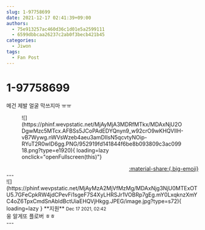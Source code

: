 ```yaml
---
slug: 1-97758699
date: 2021-12-17 02:41:39+09:00
authors:
  - 75e913257ac460d36c1d01e5a2599111
  - 6599dbbcaa26237c2ab0f3becb421b45
categories:
  - Jiwon
tags:
  - Fan Post
---
```


# 1-97758699

<div class="post-container" markdown="1">
<div class="content-container md-sidebar__scrollwrap" markdown="1">

메건 제발 얼굴 막쓰지마 ㅠㅠ
<figure markdown="1">
![](https://phinf.wevpstatic.net/MjAyMjA3MDRfMTkx/MDAxNjU2ODgwMzc5MTcx.AFBSs5JCoPAdEDYQnyn9_w92crO9wKHQVIlH-vB7Wywg.nWVsWzeb4aeu3amDIIsN5qcvtyNOip-RYuT2R0wID6gg.PNG/952919fd141844f6be8b093809c3ac09918.png?type=e1920){ loading=lazy onclick="openFullscreen(this)"}
</figure>


</div>
</div>

<div style="text-align: right;" markdown="1">
<a href="https://weverse.io/fromis9/fanpost/1-97758699" style="text-align: right;">:material-share:{.big-emoji}</a>
</div>
---

<div class="comments-container md-sidebar__scrollwrap" markdown="1">
<div class="comment" markdown="1">
<div class='id-container' markdown="1">
![](https://phinf.wevpstatic.net/MjAyMzA2MjVfMzMg/MDAxNjg3NjU0MTExOTU5.7GFeCpkRW4jdCPevFi1sgeF7S4XyLHRSJr1VOBRp7gEg.mY0LxqknzXmYC4oZ6TpxCmdSnAbldBctUiaEHQVjHkgg.JPEG/image.jpg?type=s72){ loading=lazy }
**<span class="artist">지원</span>** <small>Dec 17 2021, 02:42</small><br>
</div>
<div class='comment-body' markdown="1">
웅 알게또 플로버 ㅎㅎ
</div>
</div>
</div>
---
